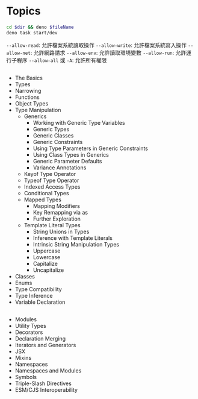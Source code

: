 # Topics

```bash
cd $dir && deno $fileName
deno task start/dev
```

`--allow-read`: 允許檔案系統讀取操作
`--allow-write`: 允許檔案系統寫入操作
`--allow-net`: 允許網路請求
`--allow-env`: 允許讀取環境變數
`--allow-run`: 允許運行子程序
`--allow-all` 或 `-A`: 允許所有權限

## 
- The Basics
- Types
- Narrowing
- Functions
- Object Types
- Type Manipulation
    - Generics
        - Working with Generic Type Variables
        - Generic Types
        - Generic Classes
        - Generic Constraints
        - Using Type Parameters in Generic Constraints
        - Using Class Types in Generics
        - Generic Parameter Defaults
        - Variance Annotations
    - Keyof Type Operator
    - Typeof Type Operator
    - Indexed Access Types
    - Conditional Types
    - Mapped Types
        - Mapping Modifiers
        - Key Remapping via as
        - Further Exploration
    - Template Literal Types
        - String Unions in Types
        - Inference with Template Literals
        - Intrinsic String Manipulation Types
        - Uppercase<StringType>
        - Lowercase<StringType>
        - Capitalize<StringType>
        - Uncapitalize<StringType>
- Classes
- Enums
- Type Compatibility
- Type Inference
- Variable Declaration

## 
- Modules
- Utility Types
- Decorators
- Declaration Merging
- Iterators and Generators
- JSX
- Mixins
- Namespaces
- Namespaces and Modules
- Symbols
- Triple-Slash Directives
- ESM/CJS Interoperability